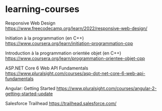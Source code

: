 # learning-courses

Responsive Web Design
https://www.freecodecamp.org/learn/2022/responsive-web-design/

Initiation à la programmation (en C++)
https://www.coursera.org/learn/initiation-programmation-cpp

Introduction à la programmation orientée objet (en C++)
https://www.coursera.org/learn/programmation-orientee-objet-cpp

ASP.NET Core 6 Web API Fundamentals
https://www.pluralsight.com/courses/asp-dot-net-core-6-web-api-fundamentals

Angular: Getting Started
https://www.pluralsight.com/courses/angular-2-getting-started-update

Salesforce Trailhead
https://trailhead.salesforce.com/

